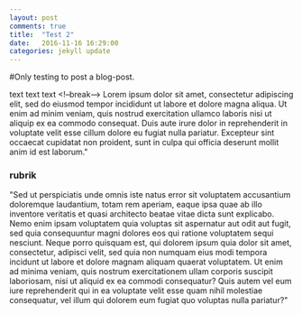 ```yaml
---
layout: post
comments: true
title:  "Test 2"
date:   2016-11-16 16:29:00
categories: jekyll update
---
```

#Only testing to post a blog-post.



text
text
text
<!–break–>
Lorem ipsum dolor sit amet, consectetur adipiscing elit, 
sed do eiusmod tempor incididunt ut labore et dolore magna aliqua. 
Ut enim ad minim veniam, quis nostrud exercitation ullamco laboris nisi 
ut aliquip ex ea commodo consequat. Duis aute irure dolor in reprehenderit in 
voluptate velit esse cillum dolore eu fugiat nulla pariatur.
Excepteur sint occaecat cupidatat non proident, 
sunt in culpa qui officia deserunt mollit anim id est laborum."

### rubrik

"Sed ut perspiciatis unde omnis iste natus error sit voluptatem accusantium doloremque laudantium, totam rem aperiam, eaque ipsa quae ab illo inventore veritatis et quasi architecto beatae vitae dicta sunt explicabo. Nemo enim ipsam voluptatem quia voluptas sit aspernatur aut odit aut fugit, sed quia consequuntur magni dolores eos qui ratione voluptatem sequi nesciunt. Neque porro quisquam est, qui dolorem ipsum quia dolor sit amet, consectetur, adipisci velit, sed quia non numquam eius modi tempora incidunt ut labore et dolore magnam aliquam quaerat voluptatem. Ut enim ad minima veniam, quis nostrum exercitationem ullam corporis suscipit laboriosam, nisi ut aliquid ex ea commodi consequatur? Quis autem vel eum iure reprehenderit qui in ea voluptate velit esse quam nihil molestiae consequatur, vel illum qui dolorem eum fugiat quo voluptas nulla pariatur?"

